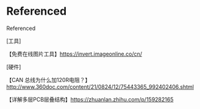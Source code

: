 # Referenced
Referenced

[工具]

   【免费在线图片工具】https://invert.imageonline.co/cn/

[硬件]

  【CAN 总线为什么加120R电阻？】http://www.360doc.com/content/21/0824/12/75443365_992402406.shtml

  【详解多层PCB层叠结构】https://zhuanlan.zhihu.com/p/159282165
